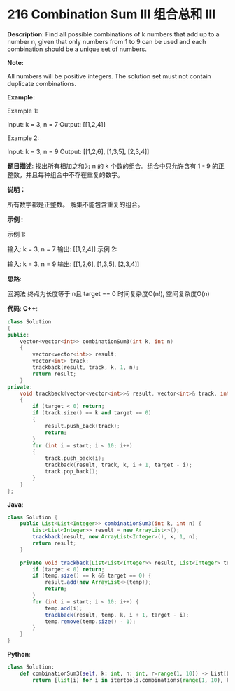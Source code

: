 # 216 Combination Sum III 组合总和 III

__Description__:
Find all possible combinations of k numbers that add up to a number n, given that only numbers from 1 to 9 can be used and each combination should be a unique set of numbers.

__Note:__

All numbers will be positive integers.
The solution set must not contain duplicate combinations.

__Example:__

Example 1:

Input: k = 3, n = 7
Output: [[1,2,4]]

Example 2:

Input: k = 3, n = 9
Output: [[1,2,6], [1,3,5], [2,3,4]]

__题目描述__:
找出所有相加之和为 n 的 k 个数的组合。组合中只允许含有 1 - 9 的正整数，并且每种组合中不存在重复的数字。

__说明：__

所有数字都是正整数。
解集不能包含重复的组合。

__示例 :__

示例 1:

输入: k = 3, n = 7
输出: [[1,2,4]]
示例 2:

输入: k = 3, n = 9
输出: [[1,2,6], [1,3,5], [2,3,4]]

__思路__:

回溯法
终点为长度等于 n且 target == 0
时间复杂度O(n!), 空间复杂度O(n)

__代码__:
__C++__:

```C++
class Solution 
{
public:
    vector<vector<int>> combinationSum3(int k, int n) 
    {
        vector<vector<int>> result;
        vector<int> track;
        trackback(result, track, k, 1, n);
        return result;
    }
private:
    void trackback(vector<vector<int>>& result, vector<int>& track, int k, int start, int target) 
    {
        if (target < 0) return;
        if (track.size() == k and target == 0) 
        {
            result.push_back(track);
            return;
        }
        for (int i = start; i < 10; i++) 
        {
            track.push_back(i);
            trackback(result, track, k, i + 1, target - i);
            track.pop_back();
        }
    }
};
```

__Java__:

```Java
class Solution {
    public List<List<Integer>> combinationSum3(int k, int n) {
        List<List<Integer>> result = new ArrayList<>();
        trackback(result, new ArrayList<Integer>(), k, 1, n);
        return result;
    }
    
    private void trackback(List<List<Integer>> result, List<Integer> temp, int k, int start, int target) {
        if (target < 0) return;
        if (temp.size() == k && target == 0) {
            result.add(new ArrayList<>(temp));
            return;
        }
        for (int i = start; i < 10; i++) {
            temp.add(i);
            trackback(result, temp, k, i + 1, target - i);
            temp.remove(temp.size() - 1);
        }
    }
}
```

__Python__:

```Python
class Solution:
    def combinationSum3(self, k: int, n: int, r=range(1, 10)) -> List[List[int]]:
        return [list(i) for i in itertools.combinations(range(1, 10), k) if sum(i) == n]
```
